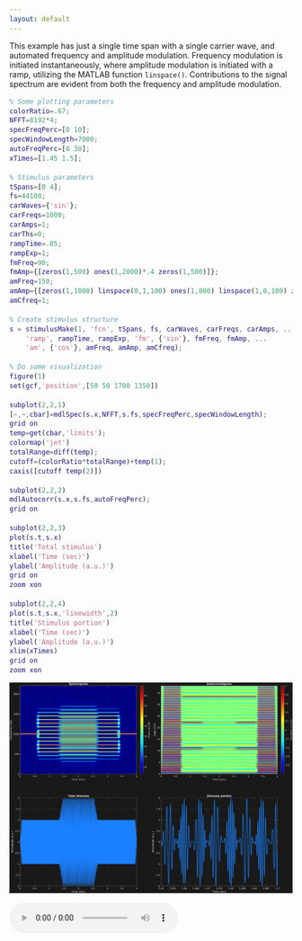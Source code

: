 ```yaml
---
layout: default
---
```

This example has just a single time span with a single carrier wave, and automated frequency and amplitude modulation. Frequency modulation is initiated instantaneously, where amplitude modulation is initiated with a ramp, utilizing the MATLAB function `linspace()`. Contributions to the signal spectrum are evident from both the frequency and amplitude modulation.

```matlab
% Some plotting parameters
colorRatio=.67;
NFFT=8192*4;
specFreqPerc=[0 10];
specWindowLength=7000;
autoFreqPerc=[0 30];
xTimes=[1.45 1.5];

% Stimulus parameters
tSpans=[0 4];
fs=44100;
carWaves={'sin'};
carFreqs=1000;
carAmps=1;
carThs=0;
rampTime=.05;
rampExp=1;
fmFreq=90;
fmAmp={[zeros(1,500) ones(1,2000)*.4 zeros(1,500)]};
amFreq=150;
amAmp={[zeros(1,1000) linspace(0,1,100) ones(1,800) linspace(1,0,100) zeros(1,1000)]};
amCfreq=1;

% Create stimulus structure
s = stimulusMake(1, 'fcn', tSpans, fs, carWaves, carFreqs, carAmps, ...
    'ramp', rampTime, rampExp, 'fm', {'sin'}, fmFreq, fmAmp, ...
    'am', {'cos'}, amFreq, amAmp, amCfreq);

% Do some visualization
figure(1)
set(gcf,'position',[50 50 1700 1350])

subplot(2,2,1)
[~,~,cbar]=mdlSpec(s.x,NFFT,s.fs,specFreqPerc,specWindowLength);
grid on
temp=get(cbar,'limits');
colormap('jet')
totalRange=diff(temp);
cutoff=(colorRatio*totalRange)+temp(1);
caxis([cutoff temp(2)])

subplot(2,2,2)
mdlAutocorr(s.x,s.fs,autoFreqPerc);
grid on

subplot(2,2,3)
plot(s.t,s.x)
title('Total stimulus')
xlabel('Time (sec)')
ylabel('Amplitude (a.u.)')
grid on
zoom xon

subplot(2,2,4)
plot(s.t,s.x,'linewidth',2)
title('Stimulus portion')
xlabel('Time (sec)')
ylabel('Amplitude (a.u.)')
xlim(xTimes)
grid on
zoom xon
```

![](pics/freqAndAmpModAutomate.png)

![](sounds/freqAndAmpModAutomate.mp3)
